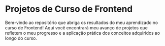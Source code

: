 # Projetos de Curso de Frontend

Bem-vindo ao repositório que abriga os resultados do meu aprendizado no curso de Frontend! Aqui você encontrará meu avanço de projetos que refletem o meu progresso e a aplicação prática dos conceitos adquiridos ao longo do curso.

